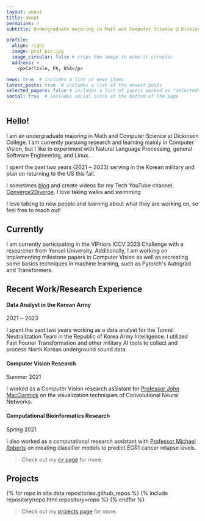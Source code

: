 ```yaml
---
layout: about
title: about
permalink: /
subtitle: Undergraduate majoring in Math and Computer Science @ Dickinson College.

profile:
  align: right
  image: prof_pic.jpg
  image_circular: false # crops the image to make it circular
  address: >
    <p>Carlisle, PA, USA</p>

news: true  # includes a list of news items
latest_posts: true  # includes a list of the newest posts
selected_papers: false # includes a list of papers marked as "selected={true}"
social: true  # includes social icons at the bottom of the page
---
```

## Hello!

I am an undergraduate majoring in Math and Computer Science at Dickinson College. I am currently pursuing research and learning mainly in Computer Vision, but I like to experiment with Natural Language Processing, general Software Engineering, and Linux.

I spent the past two years (2021 ~ 2023) serving in the Korean military and plan on returning to the US this fall.

I sometimes [blog](./blog/index.html) and create videos for my Tech YouTube channel, [Converge2Diverge](https://youtube.com/converge2diverge). I love taking walks and swimming

I love talking to new people and learning about what they are working on, so feel free to reach out!

## Currently
I am currently participating in the VIPriors ICCV 2023 Challenge with a researcher from Yonsei University. Additionally, I am working on implementing milestone papers in Computer Vision as well as recreating some basics techniques in machine learning, such as Pytorch's Autograd and Transformers.

## Recent Work/Research Experience
#### Data Analyst in the Korean Army
2021 ~ 2023

I spent the past two years working as a data analyst for the Tunnel Neutralization Team in the Republic of Korea Army Intelligence. I utilized Fast Fourier Transformation and other military AI tools to collect and process North Korean underground sound data.

#### Computer Vision Research
Summer 2021

I worked as a Computer Vision research assistant for [Professor John MacCormick](https://www.dickinson.edu/johnmaccormick) on the visualization techniques of Convolutional Neural Networks.

#### Computational Bioinformatics Research
Spring 2021

I also worked as a computational research assistant with [Professor Michael Roberts](https://www.dickinson.edu/site/custom_scripts/dc_faculty_profile_index.php?fac=robertsm) on creating classifier models to predict EGR1 cancer relapse levels.

> Check out my [cv page](./cv) for more.

## Projects
<div class="repositories d-flex flex-wrap flex-md-row flex-column justify-content-between align-items-center">
  {% for repo in site.data.repositories.github_repos %}
    {% include repository/repo.html repository=repo %}
  {% endfor %}
</div>

> Check out my [projects page](./projects) for more.